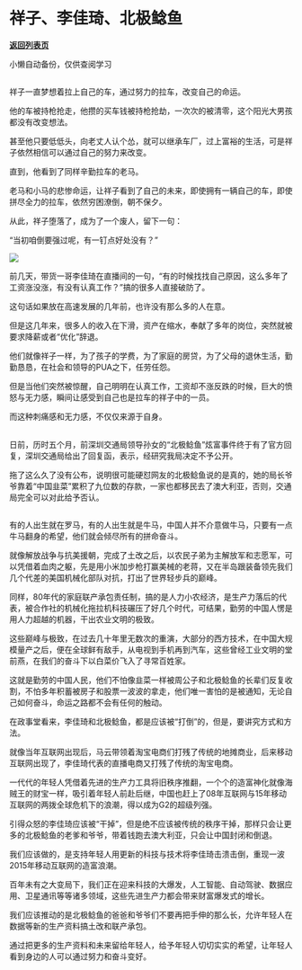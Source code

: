 # 祥子、李佳琦、北极鲶鱼

[**返回列表页**](/gzh/政事堂2019)

小懒自动备份，仅供查阅学习

##

祥子一直梦想着拉上自己的车，通过努力的拉车，改变自己的命运。  

  

他的车被持枪抢走，他攒的买车钱被持枪抢劫，一次次的被清零，这个阳光大男孩都没有改变想法。  

  

甚至他只要低低头，向老丈人认个怂，就可以继承车厂，过上富裕的生活，可是祥子依然相信可以通过自己的努力来改变。  

  

直到，他看到了同样辛勤拉车的老马。

  

老马和小马的悲惨命运，让祥子看到了自己的未来，即使拥有一辆自己的车，即使拼尽全力的拉车，依然穷困潦倒，朝不保夕。

  

从此，祥子堕落了，成为了一个废人，留下一句：

  

“当初咱倒要强过呢，有一钉点好处没有？”

  

![](https://mmbiz.qpic.cn/mmbiz_png/rxhS23yu8cNpNibg6zrgDuZsaLcgopx0zy7kibdDSicnew8YAHagJaGMXzDQfXXKI2B4HVExn5iaShK3dXVyfIhvrA/640?wx_fmt=png)

  

前几天，带货一哥李佳琦在直播间的一句，“有的时候找找自己原因，这么多年了工资涨没涨，有没有认真工作？”搞的很多人直接破防了。  

  

这句话如果放在高速发展的几年前，也许没有那么多的人在意。

  

但是这几年来，很多人的收入在下滑，资产在缩水，奉献了多年的岗位，突然就被要求降薪或者“优化”辞退。  

  

他们就像祥子一样，为了孩子的学费，为了家庭的房贷，为了父母的退休生活，勤勤恳恳，在社会和领导的PUA之下，任劳任怨。

  

但是当他们突然被惊醒，自己明明在认真工作，工资却不涨反跌的时候，巨大的愤怒与无力感，瞬间让感受到自己也是拉车的祥子中的一员。  

  

而这种刺痛感和无力感，不仅仅来源于自身。

  

##

日前，历时五个月，前深圳交通局领导孙女的“北极鲶鱼”炫富事件终于有了官方回复，深圳交通局给出了回复函，表示，经研究我局决定不予公开。

  

拖了这么久了没有公布，说明很可能硬怼网友的北极鲶鱼说的是真的，她的局长爷爷靠着“中国韭菜”累积了九位数的存款，一家也都移民去了澳大利亚，否则，交通局完全可以对此给予否认。

  

##

有的人出生就在罗马，有的人出生就是牛马，中国人并不介意做牛马，只要有一点牛马翻身的希望，他们就会倾尽所有的拼命奋斗。

  

就像解放战争与抗美援朝，完成了土改之后，以农民子弟为主解放军和志愿军，可以凭借着血肉之躯，先是用小米加步枪打赢美械的老蒋，又在半岛跟装备领先我们几个代差的美国机械化部队对抗，打出了世界轻步兵的巅峰。

同样，80年代的家庭联产承包责任制，搞的是人力小农经济，是生产力落后的代表，被合作社的机械化拖拉机科技碾压了好几个时代，可结果，勤劳的中国人愣是用人力超越的机器，干出农业文明的极致。  

这些巅峰与极致，在过去几十年里无数次的重演，大部分的西方技术，在中国大规模量产之后，便在全球鲜有敌手，从电视到手机再到汽车，这些曾经工业文明的堂前燕，在我们的奋斗下以白菜价飞入了寻常百姓家。

这就是勤劳的中国人民，他们不怕像韭菜一样被周公子和北极鲶鱼的长辈们反复收割，不怕多年积蓄被房子和股票一波波的拿走，他们唯一害怕的是被通知，无论自己如何奋斗，命运之路都不会有任何的触动。

  

在政事堂看来，李佳琦和北极鲶鱼，都是应该被“打倒”的，但是，要讲究方式和方法。  

就像当年互联网出现后，马云带领着淘宝电商们打残了传统的地摊商业，后来移动互联网出现了，李佳琦代表的直播电商又打残了传统的淘宝电商。

一代代的年轻人凭借着先进的生产力工具将旧秩序推翻，一个个的造富神化就像海贼王的财宝一样，吸引着年轻人前赴后继，中国也赶上了08年互联网与15年移动互联网的两拨全球危机下的浪潮，得以成为G2的超级列强。  

引得众怒的李佳琦应该被“干掉”，但是绝不应该被传统的秩序干掉，那样只会让更多的北极鲶鱼的老爹和爷爷，带着钱跑去澳大利亚，只会让中国封闭和倒退。

我们应该做的，是支持年轻人用更新的科技与技术将李佳琦击溃击倒，重现一波2015年移动互联网的造富浪潮。  

百年未有之大变局下，我们正在迎来科技的大爆发，人工智能、自动驾驶、数据应用、卫星通讯等等诸多领域，这些先进生产力都会带来财富爆发式的增长。

我们应该推动的是北极鲶鱼的爸爸和爷爷们不要再把手伸的那么长，允许年轻人在数据等新的生产资料搞土改和联产承包。

通过把更多的生产资料和未来留给年轻人，给予年轻人切切实实的希望，让年轻人看到身边的人可以通过努力和奋斗变好。

